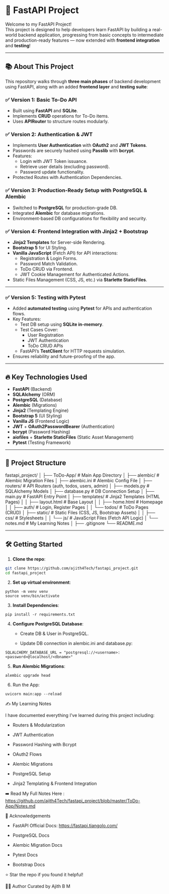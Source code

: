 # 🚀 FastAPI Project

Welcome to my FastAPI Project!  
This project is designed to help developers learn FastAPI by building a real-world backend application, progressing from basic concepts to intermediate and production-ready features — now extended with **frontend integration** and **testing**!

---

## 📚 About This Project

This repository walks through **three main phases** of backend development using FastAPI, along with an added **frontend layer** and **testing suite**:

### ✅ Version 1: Basic To-Do API
- Built using **FastAPI** and **SQLite**.
- Implements **CRUD** operations for To-Do items.
- Uses **APIRouter** to structure routes modularly.

### ✅ Version 2: Authentication & JWT
- Implements **User Authentication** with **OAuth2** and **JWT Tokens**.
- Passwords are securely hashed using **Passlib** with **bcrypt**.
- Features:
  - Login with JWT Token issuance.
  - Retrieve user details (excluding password).
  - Password update functionality.
- Protected Routes with Authentication Dependencies.

### ✅ Version 3: Production-Ready Setup with PostgreSQL & Alembic
- Switched to **PostgreSQL** for production-grade DB.
- Integrated **Alembic** for database migrations.
- Environment-based DB configurations for flexibility and security.

### ✅ Version 4: Frontend Integration with Jinja2 + Bootstrap
- **Jinja2 Templates** for Server-side Rendering.
- **Bootstrap 5** for UI Styling.
- **Vanilla JavaScript** (Fetch API) for API interactions:
  - Registration & Login Forms.
  - Password Match Validation.
  - ToDo CRUD via Frontend.
  - JWT Cookie Management for Authenticated Actions.
- Static Files Management (CSS, JS, etc.) via **Starlette StaticFiles**.

---

### ✅ Version 5: Testing with Pytest
- Added **automated testing** using **Pytest** for APIs and authentication flows.
- Key Features:
  - Test DB setup using **SQLite in-memory**.
  - Test Cases Cover:
    - User Registration
    - JWT Authentication
    - ToDo CRUD APIs
  - FastAPI’s **TestClient** for HTTP requests simulation.
- Ensures reliability and future-proofing of the app.

---

## 🔥 Key Technologies Used
- **FastAPI** (Backend)
- **SQLAlchemy** (ORM)
- **PostgreSQL** (Database)
- **Alembic** (Migrations)
- **Jinja2** (Templating Engine)
- **Bootstrap 5** (UI Styling)
- **Vanilla JS** (Frontend Logic)
- **JWT** + **OAuth2PasswordBearer** (Authentication)
- **bcrypt** (Password Hashing)
- **aiofiles** + **Starlette StaticFiles** (Static Asset Management)
- **Pytest** (Testing Framework)

---

## 📂 Project Structure

fastapi_project/
│
├── ToDo-App/ # Main App Directory
│ ├── alembic/ # Alembic Migration Files
│ ├── alembic.ini # Alembic Config File
│ ├── routers/ # API Routers (auth, todos, users, admin)
│ ├── models.py # SQLAlchemy Models
│ ├── database.py # DB Connection Setup
│ ├── main.py # FastAPI Entry Point
│ ├── templates/ # Jinja2 Templates (HTML Pages)
│ │ ├── layout.html # Base Layout
│ │ ├── home.html # Homepage
│ │ ├── auth/ # Login, Register Pages
│ │ └── todos/ # ToDo Pages (CRUD)
│ ├── static/ # Static Files (CSS, JS, Bootstrap Assets)
│ │ ├── css/ # Stylesheets
│ │ └── js/ # JavaScript Files (Fetch API Logic)
│ └── notes.md # My Learning Notes
│
├── .gitignore
└── README.md

---

## 🛠️ Getting Started

1. **Clone the repo**:
```bash
git clone https://github.com/ajith4Tech/fastapi_project.git
cd fastapi_project
```
2. **Set up virtual environment**:

```
python -m venv venv
source venv/bin/activate
```
3. **Install Dependencies**:

```
pip install -r requirements.txt
```

4. **Configure PostgreSQL Database**:

    - Create DB & User in PostgreSQL.

    - Update DB connection in alembic.ini and database.py:
```
SQLALCHEMY_DATABASE_URL = "postgresql://<username>:<password>@localhost/<dbname>"
```
    
5. **Run Alembic Migrations**:

```
alembic upgrade head
```
6. Run the App:
```
uvicorn main:app --reload
```

✍️ My Learning Notes

I have documented everything I've learned during this project including:

- Routers & Modularization

- JWT Authentication

- Password Hashing with Bcrypt

- OAuth2 Flows

- Alembic Migrations

- PostgreSQL Setup

- Jinja2 Templating & Frontend Integration

➡️ Read My Full Notes Here : https://github.com/ajith4Tech/fastapi_project/blob/master/ToDo-App/Notes.md

🙌 Acknowledgements

- FastAPI Official Docs: https://fastapi.tiangolo.com/

- PostgreSQL Docs

- Alembic Migration Docs

- Pytest Docs
 
- Bootstrap Docs

⭐ Star the repo if you found it helpful!

🧑‍💻 Author
Curated by Ajith B M